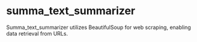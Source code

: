 # summa_text_summarizer
Summa_text_summarizer utilizes BeautifulSoup for web scraping, enabling data retrieval from URLs.
